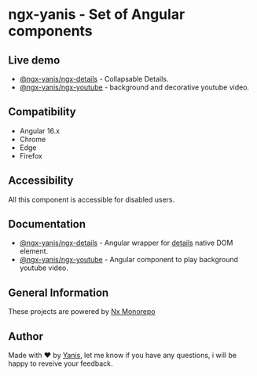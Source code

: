# ngx-yanis - Set of Angular components

## Live demo

* [@ngx-yanis/ngx-details](https://ngx-yanis.netlify.app/ngx-details) - Collapsable Details.
* [@ngx-yanis/ngx-youtube](https://ngx-yanis.netlify.app/ngx-youtube) - background and decorative youtube video.

## Compatibility

* Angular 16.x
* Chrome
* Edge
* Firefox

## Accessibility

All this component is accessible for disabled users.

## Documentation

* [@ngx-yanis/ngx-details](./libs/ngx-details/README.md) - Angular wrapper
  for [details](https://developer.mozilla.org/en-US/docs/Web/HTML/Element/details) native DOM element.
* [@ngx-yanis/ngx-youtube](./libs/ngx-youtube/README.md) - Angular component to play background youtube video.

## General Information

These projects are powered by [Nx Monorepo](https://nx.dev/angular)

## Author

Made with :heart: by [Yanis](https://twitter.com/moufasa94), let me know if you have any questions, i will be happy to
reveive your feedback.
